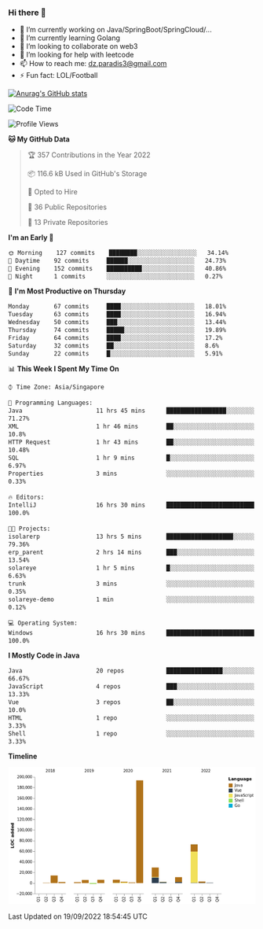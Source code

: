 ### Hi there 👋

- 🔭 I’m currently working on Java/SpringBoot/SpringCloud/...
- 🌱 I’m currently learning Golang
- 👯 I’m looking to collaborate on web3
- 🤔 I’m looking for help with leetcode
- 📫 How to reach me: dz.paradis3@gmail.com
- ⚡ Fun fact: LOL/Football

[![Anurag's GitHub stats](https://github-readme-stats.vercel.app/api?username=xiumu2017&show_icons=true&theme=radical)](https://github.com/anuraghazra/github-readme-stats)

<!--
**xiumu2017/xiumu2017** is a ✨ _special_ ✨ repository because its `README.md` (this file) appears on your GitHub profile.

Here are some ideas to get you started:

- 🔭 I’m currently working on ...
- 🌱 I’m currently learning ...
- 👯 I’m looking to collaborate on ...
- 🤔 I’m looking for help with ...
- 💬 Ask me about ...
- 📫 How to reach me: ...
- 😄 Pronouns: ...
- ⚡ Fun fact: ...
-->

<!--START_SECTION:waka-->
![Code Time](http://img.shields.io/badge/Code%20Time-823%20hrs%208%20mins-blue)

![Profile Views](http://img.shields.io/badge/Profile%20Views-0-blue)

**🐱 My GitHub Data** 

> 🏆 357 Contributions in the Year 2022
 > 
> 📦 116.6 kB Used in GitHub's Storage 
 > 
> 💼 Opted to Hire
 > 
> 📜 36 Public Repositories 
 > 
> 🔑 13 Private Repositories  
 > 
**I'm an Early 🐤** 

```text
🌞 Morning    127 commits    ████████░░░░░░░░░░░░░░░░░   34.14% 
🌆 Daytime    92 commits     ██████░░░░░░░░░░░░░░░░░░░   24.73% 
🌃 Evening    152 commits    ██████████░░░░░░░░░░░░░░░   40.86% 
🌙 Night      1 commits      ░░░░░░░░░░░░░░░░░░░░░░░░░   0.27%

```
📅 **I'm Most Productive on Thursday** 

```text
Monday       67 commits     ████░░░░░░░░░░░░░░░░░░░░░   18.01% 
Tuesday      63 commits     ████░░░░░░░░░░░░░░░░░░░░░   16.94% 
Wednesday    50 commits     ███░░░░░░░░░░░░░░░░░░░░░░   13.44% 
Thursday     74 commits     █████░░░░░░░░░░░░░░░░░░░░   19.89% 
Friday       64 commits     ████░░░░░░░░░░░░░░░░░░░░░   17.2% 
Saturday     32 commits     ██░░░░░░░░░░░░░░░░░░░░░░░   8.6% 
Sunday       22 commits     █░░░░░░░░░░░░░░░░░░░░░░░░   5.91%

```


📊 **This Week I Spent My Time On** 

```text
⌚︎ Time Zone: Asia/Singapore

💬 Programming Languages: 
Java                     11 hrs 45 mins      █████████████████░░░░░░░░   71.27% 
XML                      1 hr 46 mins        ██░░░░░░░░░░░░░░░░░░░░░░░   10.8% 
HTTP Request             1 hr 43 mins        ██░░░░░░░░░░░░░░░░░░░░░░░   10.48% 
SQL                      1 hr 9 mins         █░░░░░░░░░░░░░░░░░░░░░░░░   6.97% 
Properties               3 mins              ░░░░░░░░░░░░░░░░░░░░░░░░░   0.33%

🔥 Editors: 
IntelliJ                 16 hrs 30 mins      █████████████████████████   100.0%

🐱‍💻 Projects: 
isolarerp                13 hrs 5 mins       ███████████████████░░░░░░   79.36% 
erp_parent               2 hrs 14 mins       ███░░░░░░░░░░░░░░░░░░░░░░   13.54% 
solareye                 1 hr 5 mins         █░░░░░░░░░░░░░░░░░░░░░░░░   6.63% 
trunk                    3 mins              ░░░░░░░░░░░░░░░░░░░░░░░░░   0.35% 
solareye-demo            1 min               ░░░░░░░░░░░░░░░░░░░░░░░░░   0.12%

💻 Operating System: 
Windows                  16 hrs 30 mins      █████████████████████████   100.0%

```

**I Mostly Code in Java** 

```text
Java                     20 repos            ████████████████░░░░░░░░░   66.67% 
JavaScript               4 repos             ███░░░░░░░░░░░░░░░░░░░░░░   13.33% 
Vue                      3 repos             ██░░░░░░░░░░░░░░░░░░░░░░░   10.0% 
HTML                     1 repo              ░░░░░░░░░░░░░░░░░░░░░░░░░   3.33% 
Shell                    1 repo              ░░░░░░░░░░░░░░░░░░░░░░░░░   3.33%

```


**Timeline**

![Chart not found](https://raw.githubusercontent.com/xiumu2017/xiumu2017/main/charts/bar_graph.png) 


 Last Updated on 19/09/2022 18:54:45 UTC
<!--END_SECTION:waka-->

